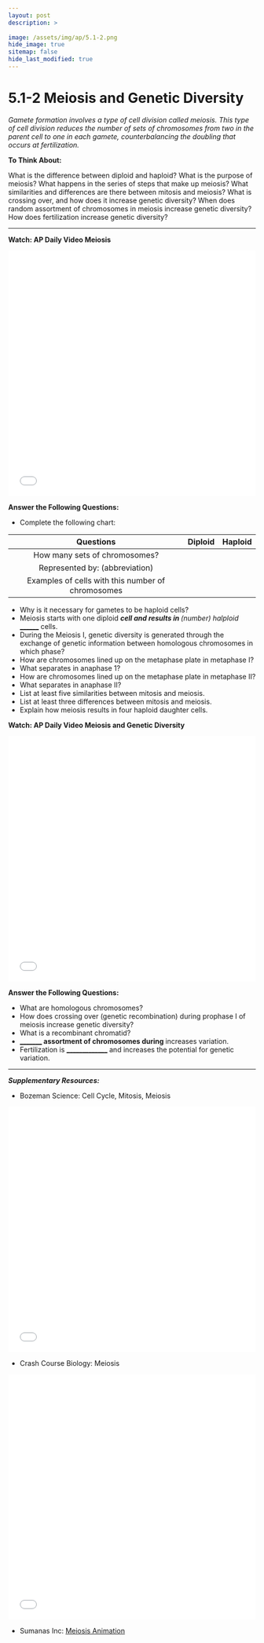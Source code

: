 ```yaml
---
layout: post
description: >
  
image: /assets/img/ap/5.1-2.png
hide_image: true
sitemap: false
hide_last_modified: true
---
```


# 5.1-2 Meiosis and Genetic Diversity

*Gamete formation involves a type of cell division called meiosis. This type of cell division reduces the number of sets of chromosomes from two in the parent cell to one in each gamete, counterbalancing the doubling that occurs at fertilization.*

**To Think About:** 

What is the difference between diploid and haploid?
What is the purpose of meiosis?
What happens in the series of steps that make up meiosis?
What similarities and differences are there between mitosis and meiosis?
What is crossing over, and how does it increase genetic diversity?
When does random assortment of chromosomes in meiosis increase genetic diversity?
How does fertilization increase genetic diversity?

---

**Watch: AP Daily Video Meiosis**

<iframe src="//player.bilibili.com/player.html?isOutside=true&aid=762646093&bvid=BV1964y1a7Xj&cid=421553916&p=42&high_quality=1&danmaku=0&autoplay=0" allowfullscreen="allowfullscreen" width="100%" height="500" scrolling="no" frameborder="0" sandbox="allow-top-navigation allow-same-origin allow-forms allow-scripts"></iframe>

**Answer the Following Questions:**

- Complete the following chart:

| Questions | Diploid | Haploid |
|:------------------------------------:|:---------------:|:-----------------:|
| How many sets of chromosomes? 				| 		       |                   |
| Represented by: (abbreviation)				| 		       |                   |
| Examples of cells with this number of chromosomes	| 		       |                   |
	
- Why is it necessary for gametes to be haploid cells?
- Meiosis starts with one diploid <u>_____________</u> cell and results in <u>______</u>(number)  halploid <u>_____________</u>  cells.
- During the Meiosis I, genetic diversity is generated through the exchange of genetic information between homologous chromosomes in which phase?
- How are chromosomes lined up on the metaphase plate in metaphase I?
- What separates in anaphase 1?
- How are chromosomes lined up on the metaphase plate in metaphase II?
- What separates in anaphase II?
- List at least five similarities between mitosis and meiosis.
- List at least three differences between mitosis and meiosis.
- Explain how meiosis results in four haploid daughter cells.

**Watch: AP Daily Video Meiosis and Genetic Diversity**

<iframe src="//player.bilibili.com/player.html?isOutside=true&aid=762646093&bvid=BV1964y1a7Xj&cid=421554072&p=43&high_quality=1&danmaku=0&autoplay=0" allowfullscreen="allowfullscreen" width="100%" height="500" scrolling="no" frameborder="0" sandbox="allow-top-navigation allow-same-origin allow-forms allow-scripts"></iframe>

**Answer the Following Questions:**

- What are homologous chromosomes?
- How does crossing over (genetic recombination) during prophase I of meiosis increase genetic diversity?
- What is a recombinant chromatid?
- <u>_____________________</u> assortment of chromosomes during <u>______________</u> increases variation.
- Fertilization is <u>_____________</u> and increases the potential for genetic variation.

---

***Supplementary Resources:*** 

- Bozeman Science:  Cell Cycle, Mitosis, Meiosis 

<iframe src="//player.bilibili.com/player.html?isOutside=true&aid=112959686708739&bvid=BV1SVeEe1ELw&cid=500001649235119&p=1&high_quality=1&danmaku=0&autoplay=0" allowfullscreen="allowfullscreen" width="100%" height="500" scrolling="no" frameborder="0" sandbox="allow-top-navigation allow-same-origin allow-forms allow-scripts"></iframe>

- Crash Course Biology:  Meiosis

<iframe src="//player.bilibili.com/player.html?isOutside=true&aid=112959686772507&bvid=BV1gVeEe2Esj&cid=500001649235541&p=1&high_quality=1&danmaku=0&autoplay=0" allowfullscreen="allowfullscreen" width="100%" height="500" scrolling="no" frameborder="0" sandbox="allow-top-navigation allow-same-origin allow-forms allow-scripts"></iframe>

- Sumanas Inc:  [Meiosis Animation](https://www.sumanasinc.com/webcontent/animations/content/meiosis.html) 
